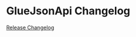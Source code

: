 # GlueJsonApi Changelog

[Release Changelog](https://github.com/spryker/json-api-convention/releases)
